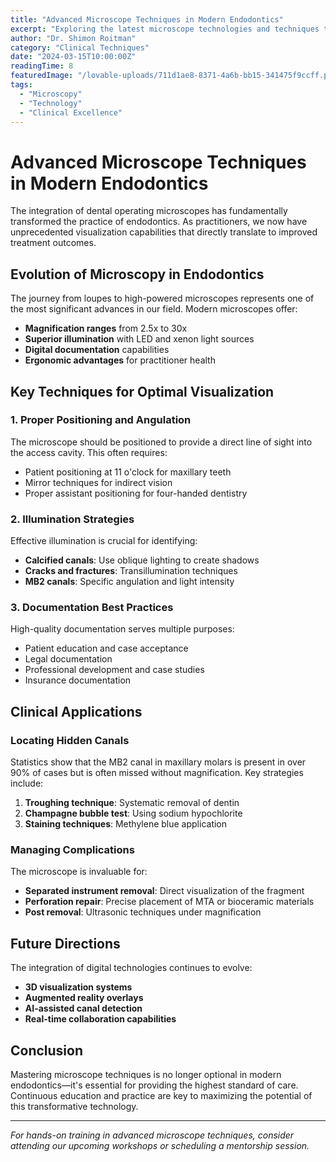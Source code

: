 ```yaml
---
title: "Advanced Microscope Techniques in Modern Endodontics"
excerpt: "Exploring the latest microscope technologies and techniques that are revolutionizing root canal treatments and improving patient outcomes."
author: "Dr. Shimon Roitman"
category: "Clinical Techniques"
date: "2024-03-15T10:00:00Z"
readingTime: 8
featuredImage: "/lovable-uploads/711d1ae8-8371-4a6b-bb15-341475f9ccff.png"
tags:
  - "Microscopy"
  - "Technology"
  - "Clinical Excellence"
---
```


# Advanced Microscope Techniques in Modern Endodontics

The integration of dental operating microscopes has fundamentally transformed the practice of endodontics. As practitioners, we now have unprecedented visualization capabilities that directly translate to improved treatment outcomes.

## Evolution of Microscopy in Endodontics

The journey from loupes to high-powered microscopes represents one of the most significant advances in our field. Modern microscopes offer:

- **Magnification ranges** from 2.5x to 30x
- **Superior illumination** with LED and xenon light sources
- **Digital documentation** capabilities
- **Ergonomic advantages** for practitioner health

## Key Techniques for Optimal Visualization

### 1. Proper Positioning and Angulation

The microscope should be positioned to provide a direct line of sight into the access cavity. This often requires:

- Patient positioning at 11 o'clock for maxillary teeth
- Mirror techniques for indirect vision
- Proper assistant positioning for four-handed dentistry

### 2. Illumination Strategies

Effective illumination is crucial for identifying:

- **Calcified canals**: Use oblique lighting to create shadows
- **Cracks and fractures**: Transillumination techniques
- **MB2 canals**: Specific angulation and light intensity

### 3. Documentation Best Practices

High-quality documentation serves multiple purposes:

- Patient education and case acceptance
- Legal documentation
- Professional development and case studies
- Insurance documentation

## Clinical Applications

### Locating Hidden Canals

Statistics show that the MB2 canal in maxillary molars is present in over 90% of cases but is often missed without magnification. Key strategies include:

1. **Troughing technique**: Systematic removal of dentin
2. **Champagne bubble test**: Using sodium hypochlorite
3. **Staining techniques**: Methylene blue application

### Managing Complications

The microscope is invaluable for:

- **Separated instrument removal**: Direct visualization of the fragment
- **Perforation repair**: Precise placement of MTA or bioceramic materials
- **Post removal**: Ultrasonic techniques under magnification

## Future Directions

The integration of digital technologies continues to evolve:

- **3D visualization systems**
- **Augmented reality overlays**
- **AI-assisted canal detection**
- **Real-time collaboration capabilities**

## Conclusion

Mastering microscope techniques is no longer optional in modern endodontics—it's essential for providing the highest standard of care. Continuous education and practice are key to maximizing the potential of this transformative technology.

---

*For hands-on training in advanced microscope techniques, consider attending our upcoming workshops or scheduling a mentorship session.*
